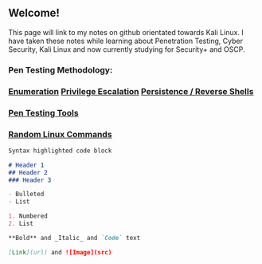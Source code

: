 ## Welcome!

This page will link to my notes on github orientated towards Kali Linux. 
I have taken these notes while learning about Penetration Testing, Cyber Security, Kali Linux and now currently studying for Security+ and OSCP.

### Pen Testing Methodology:
### [Enumeration](https://github.com/h1dz/Pen-Testing/blob/Methodology/Enumeration)         [Privilege Escalation](https://github.com/h1dz/Pen-Testing/blob/Methodology/Privilege-Escalation)         [Persistence / Reverse Shells](https://github.com/h1dz/Pen-Testing/blob/Methodology/Persistence-Reverse%20Shells)                      




### [Pen Testing Tools](https://github.com/h1dz/Pen-Testing/tree/Tools)

### [Random Linux Commands](https://github.com/h1dz/Pen-Testing/blob/Commands/Basic%20Linux%20Commands)



```markdown
Syntax highlighted code block

# Header 1
## Header 2
### Header 3

- Bulleted
- List

1. Numbered
2. List

**Bold** and _Italic_ and `Code` text

[Link](url) and ![Image](src)
```

